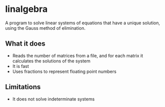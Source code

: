 # linalgebra
A program to solve linear systems of equations that have a unique solution, using the Gauss method of elimination.

## What it does
- Reads the number of matrices from a file, and for each matrix it calculates the solutions of the system
- It is fast
- Uses fractions to represent floating point numbers

## Limitations
- It does not solve indeterminate systems
